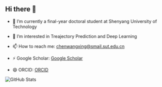 ## Hi there 👋

- 🔭 I’m currently a final-year doctoral student at Shenyang University of Technology

- 🌱 I’m interested in Treajectory Prediction and Deep Learning

- 📫 How to reach me: chenwangxing@smail.sut.edu.cn 

- ⚡ Google Scholar: [Google Scholar](https://scholar.google.com/citations?user=gsqkSeUAAAAJ&hl=zh-CN)

- 😄 ORCID: [ORCID](https://orcid.org/0000-0001-8716-7070)

![GitHub Stats](https://github-readme-stats.vercel.app/api?username=Chenwangxing) 

<!--
**Chenwangxing/Chenwangxing** is a ✨ _special_ ✨ repository because its `README.md` (this file) appears on your GitHub profile.

Here are some ideas to get you started:

- 🔭 I’m currently a final-year doctoral student at Shenyang University of Technology
- 🌱 I’m interested in Treajectory Prediction and Deep Learning
- 👯 I’m looking to collaborate on ...
- 🤔 I’m looking for help with ...
- 💬 Ask me about ...
- 📫 How to reach me: chenwangxing@smail.sut.edu.cn 
- 😄 Pronouns: ...
- ⚡ Fun fact: ...
-->

